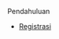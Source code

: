  Pendahuluan

<script src="//unpkg.com/docsify/lib/docsify.min.js"></script

[![Everything Is AWESOME](http://i.imgur.com/Ot5DWAW.png)](https://youtu.be/StTqXEQ2l-Y?t=35s "Everything Is AWESOME")

    ANTARES merupakan sebuah Horizontal IoT Platform, yang berarti kami mencoba untuk 
    menjadikan layanan kami se-umum mungkin agar solusi vertikal IoT anda dapat \
    menyesuaikan dengan arsitektur yang umumnya digunakan. Banyak kasus-kasus IoT yang 
    dapat dipecahkan dengan menggunakan layanan kami, contohnya adalah smart home, 
    smart metering, asset tracking, smart building, dan lain-lain.

    Dokumentasi ini akan menunjukkan anda cara untuk mengirim data sensor ke ANTARES. 
    Ada 4 tahapan yang dapat ditempuh untuk mencapai hal tersebut:

    1. Registrasi akun
    2. Buat app
    3. Tambahkan device
    4. Pengiriman data ke Antares

    Langkah-langkah yang lebih rinci dapat anda temukan setelah segmen ini. Jika terdapat 
    informasi yang salah atau ada bagian dari tutorial ini yang tidak lengkap, jangan ragu
    untuk memberitahu kami pada email support@antares.id.

<!-- index.html -->
<script>
  window.$docsify = {
    loadSidebar: true
    alias: 'regis'
    alias: 'buat app'
    alias: 'device'
    alias: 'kirim'
  }
</script>
<script src="//unpkg.com/docsify/lib/docsify.min.js"></script>
<!-- docs/_sidebar.md -->
* [Registrasi](regis.md)
